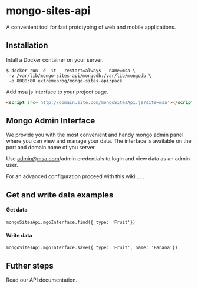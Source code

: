 # mongo-sites-api
A convenient tool for fast prototyping of web and mobile applications.

## Installation

Intall a Docker container on your server.

```
$ docker run -d -it --restart=always --name=msa \
 -v /var/lib/mongo-sites-api/mongodb:/var/lib/mongodb \
 -p 8080:80 extremeprog/mongo-sites-api:pack
```

Add msa js interface to your project page.

```html
<script src='http://domain.site.com/mongoSitesApi.js?site=msa'></script>
```

## Mongo Admin Interface
We provide you with the most convenient and handy mongo admin panel where you can view and manage your data.
The interface is available on the port and domain name of you server.

Use admin@msa.com/admin credentials to login and view data as an admin user.

For an advanced configuration proceed with this wiki ... .

## Get and write data examples

#### Get data
```
mongoSitesApi.mgoInterface.find({_type: 'Fruit'})
```

#### Write data
```
mongoSitesApi.mgoInterface.save({_type: 'Fruit', name: 'Banana'})
```


## Futher steps
Read our API documentation.
